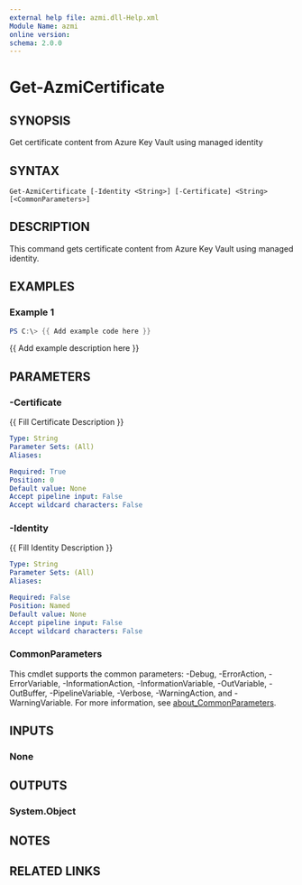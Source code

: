 ```yaml
---
external help file: azmi.dll-Help.xml
Module Name: azmi
online version:
schema: 2.0.0
---
```


# Get-AzmiCertificate

## SYNOPSIS
Get certificate content from Azure Key Vault using managed identity

## SYNTAX

```
Get-AzmiCertificate [-Identity <String>] [-Certificate] <String> [<CommonParameters>]
```

## DESCRIPTION
This command gets certificate content from Azure Key Vault using managed identity.

## EXAMPLES

### Example 1
```powershell
PS C:\> {{ Add example code here }}
```

{{ Add example description here }}

## PARAMETERS

### -Certificate
{{ Fill Certificate Description }}

```yaml
Type: String
Parameter Sets: (All)
Aliases:

Required: True
Position: 0
Default value: None
Accept pipeline input: False
Accept wildcard characters: False
```

### -Identity
{{ Fill Identity Description }}

```yaml
Type: String
Parameter Sets: (All)
Aliases:

Required: False
Position: Named
Default value: None
Accept pipeline input: False
Accept wildcard characters: False
```

### CommonParameters
This cmdlet supports the common parameters: -Debug, -ErrorAction, -ErrorVariable, -InformationAction, -InformationVariable, -OutVariable, -OutBuffer, -PipelineVariable, -Verbose, -WarningAction, and -WarningVariable. For more information, see [about_CommonParameters](http://go.microsoft.com/fwlink/?LinkID=113216).

## INPUTS

### None

## OUTPUTS

### System.Object
## NOTES

## RELATED LINKS
